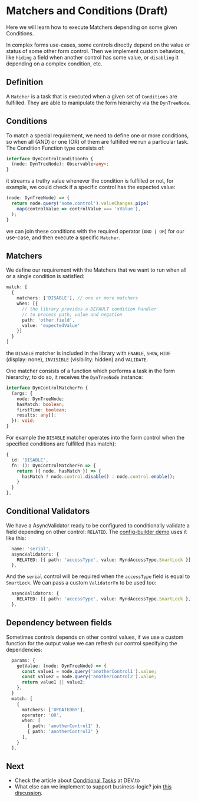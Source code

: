 # Matchers and Conditions (Draft)

Here we will learn how to execute Matchers depending on some given Conditions.

In complex forms use-cases, some controls directly depend on the value or status of some other form control. Then we implement custom behaviors, like `hiding` a field when another control has some value, or `disabling` it depending on a complex condition, etc.

## Definition

A `Matcher` is a task that is executed when a given set of `Conditions` are fulfilled. They are able to manipulate the form hierarchy via the `DynTreeNode`.

## Conditions

To match a special requirement, we need to define one or more conditions, so when all (AND) or one (OR) of them are fulfilled we run a particular task. The Condition Function type consists of:

```typescript
interface DynControlConditionFn {
  (node: DynTreeNode): Observable<any>;
}
```

it streams a truthy value whenever the condition is fulfilled or not, for example, we could check if a specific control has the expected value:

```typescript
(node: DynTreeNode) => {
  return node.query('some.control').valueChanges.pipe(
    map(controlValue => controlValue === 'xValue'),
  );
}
```

we can join these conditions with the required operator (`AND | OR`) for our use-case, and then execute a specific `Matcher`.

## Matchers

We define our requirement with the Matchers that we want to run when all or a single condition is satisfied:

```typescript
match: [
  {
    matchers: ['DISABLE'], // one or more matchers
    when: [{
      // the library provides a DEFAULT condition handler
      // to process path, value and negation
      path: 'other.field',
      value: 'expectedValue'
    }]
  }
]
```

the `DISABLE` matcher is included in the library with `ENABLE`, `SHOW`, `HIDE` (display: none), `INVISIBLE` (visibility: hidden) and `VALIDATE`.

One matcher consists of a function which performs a task in the form hierarchy; to do so, it receives the `DynTreeNode` instance:

```typescript
interface DynControlMatcherFn {
  (args: {
    node: DynTreeNode;
    hasMatch: boolean;
    firstTime: boolean;
    results: any[];
  }): void;
}
```

For example the `DISABLE` matcher operates into the form control when the specified conditions are fulfilled (has match):

```typescript
{
  id: 'DISABLE',
  fn: (): DynControlMatcherFn => {
    return ({ node, hasMatch }) => {
      hasMatch ? node.control.disable() : node.control.enable();
    }
  }
},
```

## Conditional Validators

We have a AsyncValidator ready to be configured to conditionally validate a field depending on other control: `RELATED`. The [config-builder demo](https://mynd.dev/demos/dyn-forms/builder) uses it like this:

```typescript
  name: 'serial',
  asyncValidators: {
    RELATED: [{ path: 'accessType', value: MyndAccessType.SmartLock }],
  },
```

And the `serial` control will be required when the `accessType` field is equal to `SmartLock`. We can pass a custom `ValidatorFn` to be used too:

```typescript
  asyncValidators: {
    RELATED: [{ path: 'accessType', value: MyndAccessType.SmartLock }, Validators.min(3)],
  },
```

## Dependency between fields

Sometimes controls depends on other control values, if we use a custom function for the output value we can refresh our control specifying the dependencies:

```typescript
  params: {
    getValue: (node: DynTreeNode) => {
      const value1 = node.query('anotherControl1').value;
      const value2 = node.query('anotherControl2').value;
      return value1 || value2;
    },
  }
  match: [
    {
      matchers: ['UPDATEDBY'],
      operator: 'OR',
      when: [
        { path: 'anotherControl1' },
        { path: 'anotherControl2' }
      ],
    }
  ],
```

## Next

- Check the article about [Conditional Tasks](https://dev.to/myndpm/conditional-tasks-in-dynamic-forms-h8) at DEV.to
- What else can we implement to support business-logic? join [this discussion](https://github.com/myndpm/open-source/discussions/4).
